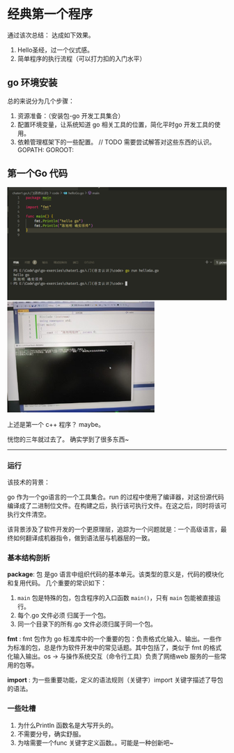 # 经典第一个程序
通过该次总结： 达成如下效果。
1. Hello圣经，过一个仪式感。
2. 简单程序的执行流程（可以打力扣的入门水平）

## go 环境安装
总的来说分为几个步骤：
1. 资源准备：（安装包-go 开发工具集合）
2. 配置环境变量，让系统知道 go 相关工具的位置，简化平时go 开发工具的使用。
3. 依赖管理框架下的一些配置。
// TODO 需要尝试解答对这些东西的认识。
GOPATH: 
GOROOT:

##  第一个Go 代码



<img src="./assets/image-20241106002311321.png" alt="image-20241106002311321" style="zoom:50%;" />

<img src="./assets/b8614bb5b42b7a3f18794aff5510c3b.jpg" alt="b8614bb5b42b7a3f18794aff5510c3b" style="zoom: 33%;" />

上述是第一个 c++ 程序？ maybe。

恍惚的三年就过去了。 确实学到了很多东西~

---

### 运行

该技术的背景：

go 作为一个go语言的一个工具集合。run 的过程中使用了编译器，对这份源代码编译成了二进制位文件。在构建之后，执行该可执行文件。在这之后，同时将该可执行文件清空。

该背景涉及了软件开发的一个更原理层，追踪为一个问题就是：一个高级语言，最终如何翻译成机器指令，做到语法层与机器层的一致。

### 基本结构剖析

**package**: 包 是go 语言中组织代码的基本单元。该类型的意义是，代码的模块化和复用代码。
几个重要的常识如下：

1. `main` 包是特殊的包，包含程序的入口函数 `main()`，只有 `main` 包能被直接运行。
2. 每个.go 文件必须 归属于一个包。
3. 同一个目录下的所有.go 文件必须归属于同一个包。

**fmt** : fmt 包作为 go 标准库中的一个重要的包：负责格式化输入、输出。一些作为标准的包，总是作为软件开发中的常见话题。其中包括了，类似于 fmt 的格式化输入输出。os -> 与操作系统交互（命令行工具）负责了网络web 服务的一些常用的包等。

**import** : 为一些重要功能，定义的语法规则（关键字）import 关键字描述了导包的语法。



### 一些吐槽

1. 为什么Println 函数名是大写开头的。
2. 不需要分号，确实舒服。
3. 为啥需要一个func 关键字定义函数。。可能是一种创新吧~
